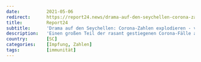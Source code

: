 ```yaml
---
date:          2021-05-06
redirect:      https://report24.news/drama-auf-den-seychellen-corona-zahlen-explodieren-vor-allem-unter-geimpften/
title:         Report24
subtitle:      'Drama auf den Seychellen: Corona-Zahlen explodieren - vor allem unter Geimpften'
description:   'Einen großen Teil der rasant gestiegenen Corona-Fälle auf den Seychellen machen ausgerechnet vollständig geimpfte Personen aus.'
country:       [SC]
categories:    [Impfung, Zahlen]
tags:          [immunität]
---
```

